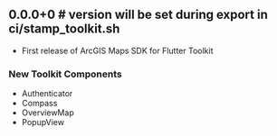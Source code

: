 ## 0.0.0+0 # version will be set during export in ci/stamp_toolkit.sh

* First release of ArcGIS Maps SDK for Flutter Toolkit

### New Toolkit Components
* Authenticator 
* Compass
* OverviewMap
* PopupView
